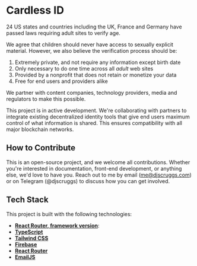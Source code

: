 # Cardless ID

24 US states and countries including the UK, France and Germany have passed laws requiring adult sites to verify age.

We agree that children should never have access to sexually explicit material. However, we also believe the verification process should be:

1. Extremely private, and not require any information except birth date
1. Only necessary to do one time across all _adult_ web sites
1. Provided by a nonprofit that does not retain or monetize your data
1. Free for end users and providers alike

We partner with content companies, technology providers, media and regulators to make this possible.

This project is in active development. We're collaborating with partners to integrate existing decentralized identity tools that give end users maximum control of what information is shared. This ensures compatibility with all major blockchain networks.

## How to Contribute

This is an open-source project, and we welcome all contributions. Whether you're interested in documentation, front-end development, or anything else, we'd love to have you. Reach out to me by email (me@djscruggs.com) or on Telegram (@djscruggs) to discuss how you can get involved.

## Tech Stack

This project is built with the following technologies:

- **[React Router, framework version](https://reactrouter.com/start/modes#framework)**:
- **[TypeScript](https://www.typescriptlang.org/)**
- **[Tailwind CSS](https://tailwindcss.com/)**
- **[Firebase](https://firebase.google.com/)**
- **[React Router](https://reactrouter.com/)**
- **[EmailJS](https://www.emailjs.com/)**
